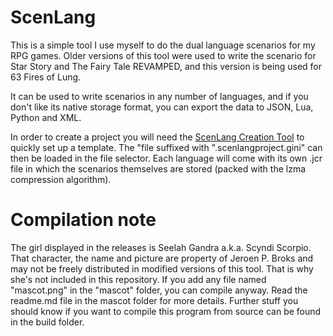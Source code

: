 # ScenLang

This is a simple tool I use myself to do the dual language scenarios for my RPG games.
Older versions of this tool were used to write the scenario for Star Story and The Fairy Tale REVAMPED, and this version is being used for 63 Fires of Lung.

It can be used to write scenarios in any number of languages, and if you don't like its native storage format, you can export the data to JSON, Lua, Python and XML.

In order to create a project you will need the [ScenLang Creation Tool](https://github.com/TrickyGameTools/ScenLang_Create) to quickly set up a template. The "file suffixed with ".scenlangproject.gini" can then be loaded in the file selector. Each language will come with its own .jcr file in which the scenarios themselves are stored (packed with the lzma compression algorithm).


# Compilation note

The girl displayed in the releases is Seelah Gandra a.k.a. Scyndi Scorpio. That character, the name and picture are property of Jeroen P. Broks and may not be freely distributed in modified versions of this tool. That is why she's not included in this repository. If you add any file named "mascot.png" in the "mascot" folder, you can compile anyway. Read the readme.md file in the mascot folder for more details.
Further stuff you should know if you want to compile this program from source can be found in the build folder.

